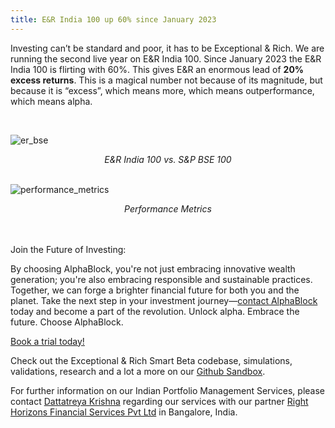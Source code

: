 ```yaml
---
title: E&R India 100 up 60% since January 2023
---
```


Investing can’t be standard and poor, it has to be Exceptional & Rich. We are running the second live year on E&R India 100. Since January 2023 the E&R India 100 is flirting with 60%. This gives E&R an enormous lead of **20% excess returns**. This is a magical number not because of its magnitude, but because it is “excess”, which means more, which means outperformance, which means alpha.

<br>

![er_bse](https://media.licdn.com/dms/image/v2/D5612AQGPAm0hdFs7sA/article-inline_image-shrink_1500_2232/article-inline_image-shrink_1500_2232/0/1714703329344?e=1755129600&v=beta&t=kfAYumkgnn3TYkdOCQ_tJc5O27FIIvzvdeNWHl1AjM8)

<div align="center"><em>E&R India 100 vs. S&P BSE 100</em><br><br></div>

![performance_metrics](https://media.licdn.com/dms/image/v2/D5612AQEYzxW6rTIT6A/article-inline_image-shrink_1500_2232/article-inline_image-shrink_1500_2232/0/1714703349984?e=1755129600&v=beta&t=sjqQGHNXkFoePxMFgQYasSg0N8UrgvJLaCcXjaJZQLk)
<div align="center"><em>Performance Metrics</em><br><br></div>

<br>

Join the Future of Investing:

By choosing AlphaBlock, you're not just embracing innovative wealth generation; you're also embracing responsible and sustainable practices. Together, we can forge a brighter financial future for both you and the planet. Take the next step in your investment journey—[contact AlphaBlock](https://calendly.com/mukulpal/alphablock?month=2024-04) today and become a part of the revolution. Unlock alpha. Embrace the future. Choose AlphaBlock.

[Book a trial today!](https://calendly.com/mukulpal/alphablock)

Check out the Exceptional & Rich Smart Beta codebase, simulations, validations, research and a lot a more on our [Github Sandbox](https://github.com/alphablockorg/SandBox---RankingAndPortfolioBuilding).

For further information on our Indian Portfolio Management Services, please contact [Dattatreya Krishna](https://www.linkedin.com/in/dattatreyabk/?lipi=urn%3Ali%3Apage%3Ad_flagship3_pulse_read%3B9j0F6inaQvqCdjpJY%2BlO5w%3D%3D) regarding our services with our partner [Right Horizons Financial Services Pvt Ltd](https://www.linkedin.com/company/right-horizons-investment-advisory-and-wealth-management-pvt--ltd-/?lipi=urn%3Ali%3Apage%3Ad_flagship3_pulse_read%3B9j0F6inaQvqCdjpJY%2BlO5w%3D%3D) in Bangalore, India.